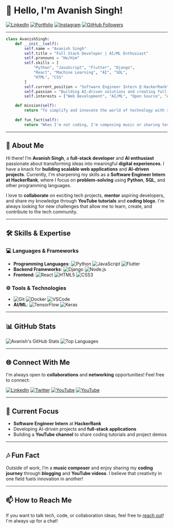
# 👋 Hello, I'm Avanish Singh!

[![LinkedIn](https://img.shields.io/badge/LinkedIn-0077B5?style=for-the-badge&logo=linkedin&logoColor=white)](https://www.linkedin.com/in/avanishsinghengineer/)
[![Portfolio](https://img.shields.io/badge/Portfolio-Visit-blue?style=for-the-badge&logo=google-chrome&logoColor=white)](https://suryanshsk.netlify.app/)
[![Instagram](https://img.shields.io/badge/Instagram-E4405F?style=for-the-badge&logo=instagram&logoColor=white)](https://www.instagram.com/suryanshsk)
[![GitHub Followers](https://img.shields.io/github/followers/suryanshsk?style=social)](https://github.com/suryanshsk)

---

```python
class AvanishSingh:
    def __init__(self):
        self.name = "Avanish Singh"
        self.title = "Full Stack Developer | AI/ML Enthusiast"
        self.pronouns = "He/Him"
        self.skills = [
            "Python", "JavaScript", "Flutter", "Django", 
            "React", "Machine Learning", "AI", "SQL", 
            "HTML", "CSS"
        ]
        self.current_position = "Software Engineer Intern @ HackerRank"
        self.passion = "Building AI-driven solutions and creating full-stack web applications"
        self.interests = ["Web Development", "AI/ML", "Open Source", "Automation"]

    def mission(self):
        return "To simplify and innovate the world of technology with scalable solutions."
    
    def fun_fact(self):
        return "When I'm not coding, I'm composing music or sharing tech insights on YouTube."
```

---

## 🌟 About Me

Hi there! I’m **Avanish Singh**, a **full-stack developer** and **AI enthusiast** passionate about transforming ideas into meaningful **digital experiences**. I have a knack for **building scalable web applications** and **AI-driven projects**. Currently, I'm sharpening my skills as a **Software Engineer Intern at HackerRank**, where I focus on **problem-solving** using **Python**, **SQL**, and other programming languages.

I love to **collaborate** on exciting tech projects, **mentor** aspiring developers, and share my knowledge through **YouTube tutorials** and **coding blogs**. I'm always looking for new challenges that allow me to learn, create, and contribute to the tech community.

---

## 🛠️ Skills & Expertise

### 💻 Languages & Frameworks
- **Programming Languages**: ![Python](https://img.shields.io/badge/Python-3670A0?style=for-the-badge&logo=python&logoColor=ffdd54) ![JavaScript](https://img.shields.io/badge/JavaScript-323330?style=for-the-badge&logo=javascript&logoColor=F7DF1E) ![Flutter](https://img.shields.io/badge/Flutter-02569B?style=for-the-badge&logo=flutter&logoColor=white)
- **Backend Frameworks**: ![Django](https://img.shields.io/badge/Django-092E20?style=for-the-badge&logo=django&logoColor=white) ![Node.js](https://img.shields.io/badge/Node.js-339933?style=for-the-badge&logo=nodedotjs&logoColor=white)
- **Frontend**: ![React](https://img.shields.io/badge/React-20232A?style=for-the-badge&logo=react&logoColor=61DAFB) ![HTML5](https://img.shields.io/badge/HTML5-E34F26?style=for-the-badge&logo=html5&logoColor=white) ![CSS3](https://img.shields.io/badge/CSS3-1572B6?style=for-the-badge&logo=css3&logoColor=white)

### ⚙️ Tools & Technologies
- ![Git](https://img.shields.io/badge/Git-F05032?style=for-the-badge&logo=git&logoColor=white) ![Docker](https://img.shields.io/badge/Docker-2496ED?style=for-the-badge&logo=docker&logoColor=white) ![VSCode](https://img.shields.io/badge/VS%20Code-007ACC?style=for-the-badge&logo=visual%20studio%20code&logoColor=white)
- **AI/ML**: ![TensorFlow](https://img.shields.io/badge/TensorFlow-FF6F00?style=for-the-badge&logo=tensorflow&logoColor=white) ![Keras](https://img.shields.io/badge/Keras-D00000?style=for-the-badge&logo=keras&logoColor=white)

---

## 📊 GitHub Stats

![Avanish's GitHub Stats](https://github-readme-stats.vercel.app/api?username=suryanshsk&show_icons=true&theme=radical)
![Top Languages](https://github-readme-stats.vercel.app/api/top-langs/?username=suryanshsk&layout=compact&theme=radical)

---

## 🌐 Connect With Me

I'm always open to **collaborations** and **networking** opportunities! Feel free to connect:

[![LinkedIn](https://img.shields.io/badge/LinkedIn-0077B5?style=for-the-badge&logo=linkedin&logoColor=white)](https://www.linkedin.com/in/avanishsinghengineer/)
[![Twitter](https://img.shields.io/badge/Twitter-1DA1F2?style=for-the-badge&logo=twitter&logoColor=white)](https://twitter.com/suryanshsk_ofcl)
[![YouTube](https://img.shields.io/badge/YouTube-FF0000?style=for-the-badge&logo=youtube&logoColor=white)](https://www.youtube.com/suryanshsk)
[![YouTube](https://img.shields.io/badge/YouTube-FF0000?style=for-the-badge&logo=youtube&logoColor=white)](https://www.youtube.com/@CodeSpectraWithSuryanshsk)

---

## 🔭 Current Focus

- **Software Engineer Intern** at **HackerRank**
- Developing AI-driven projects and **full-stack applications**
- Building a **YouTube channel** to share coding tutorials and project demos

---

## 🎶 Fun Fact

Outside of work, I’m a **music composer** and enjoy sharing my **coding journey** through **blogging** and **YouTube videos**. I believe that creativity in one field fuels innovation in another!

---

## 📫 How to Reach Me

If you want to talk tech, code, or collaboration ideas, feel free to [reach out](https://www.linkedin.com/in/avanishsinghengineer/)! I'm always up for a chat!
```
